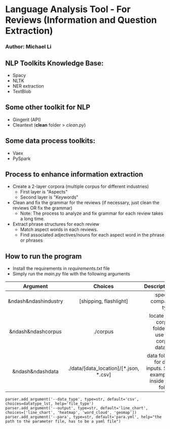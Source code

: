 # Language Analysis Tool - For Reviews (Information and Question Extraction)
### Author: Michael Li

## NLP Toolkits Knowledge Base:
- Spacy
- NLTK
- NER extraction
- TextBlob

## Some other toolkit for NLP
- Gingerit (API)
- Cleantext (**clean** folder > *clean.py*)

## Some data process toolkits:
- Vaex
- PySpark

## Process to enhance information extraction

- Create a 2-layer corpora (multiple corpus for different industries)
    - First layer is "Aspects"
    - Second layer is "Keywords"
- Clean and fix the grammar for the reviews (if necessary, just clean the reviews OR fix the grammar)
    - Note: The process to analyze and fix grammar for each review takes a long time. 
- Extract phrase structures for each review
    - Match aspect words in each reviews.
    - Find associated adjectives/nouns for each aspect word in the phrase or phrases


## How to run the program

- Install the requirements in *requirements.txt* file
- Simply run the *main.py* file with the following arguments 

| Argument        | Choices          | Description  |
| :-------------: |:-------------:| -----:|
| &ndash&ndashindustry    | [shipping, flashlight] | specify company type |
| &ndash&ndashcorpus    |   ./corpus  |   locate the corpus folder to use the corpus dataset |
| &ndash&ndashdata | ./data/[data_location]/[\*.json, \*.csv]   |  data folder for data inputs. See examples inside the folder |

    parser.add_argument('--data_type', type=str, default='csv', choices=datatype_lst, help='file_type')
    parser.add_argument('--output', type=str, default='line_chart', choices=['line_chart', 'heatmap', 'word_cloud', 'geomap'])
    parser.add_argument('--para', type=str, default='para.yml', help="the path to the parameter file, has to be a yaml file")
```
```
